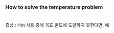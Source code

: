 <!---
title: Temperature
category: Trouble Shooting
order: 1

--->

### **How to solve the temperature problem**  
　  
증상 : Hot 사용 중에 목표 온도에 도달하지 못한다면,
예
